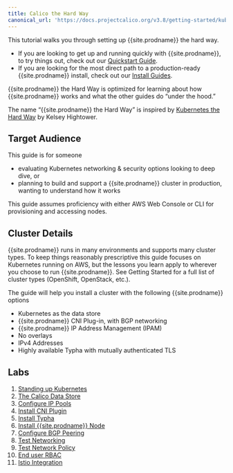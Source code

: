```yaml
---
title: Calico the Hard Way
canonical_url: 'https://docs.projectcalico.org/v3.8/getting-started/kubernetes/installation/hardway/'
---
```


This tutorial walks you through setting up {{site.prodname}} the hard way.

 - If you are looking to get up and running quickly with {{site.prodname}}, to try things out, check out our [Quickstart Guide](/{{page.version}}/getting-started/kubernetes/).
 - If you are looking for the most direct path to a production-ready {{site.prodname}} install, check out our [Install Guides](/{{page.version}}/getting-started/kubernetes/installation/).

{{site.prodname}} the Hard Way is optimized for learning about how {{site.prodname}} works and what the other guides do “under the hood.”

The name “{{site.prodname}} the Hard Way” is inspired by [Kubernetes the Hard Way](https://github.com/kelseyhightower/kubernetes-the-hard-way) by Kelsey Hightower.

## Target Audience
This guide is for someone

 - evaluating Kubernetes networking & security options looking to deep dive, or 
 - planning to build and support a {{site.prodname}} cluster in production, wanting to understand how it works

This guide assumes proficiency with either AWS Web Console or CLI for provisioning and accessing nodes.

## Cluster Details
{{site.prodname}} runs in many environments and supports many cluster types. To keep things reasonably prescriptive this guide focuses on Kubernetes running on AWS, but the lessons you learn apply to wherever you choose to run {{site.prodname}}. See Getting Started for a full list of cluster types (OpenShift, OpenStack, etc.).

The guide will help you install a cluster with the following {{site.prodname}} options

 - Kubernetes as the data store
 - {{site.prodname}} CNI Plug-in, with BGP networking
 - {{site.prodname}} IP Address Management (IPAM)
 - No overlays
 - IPv4 Addresses
 - Highly available Typha with mutually authenticated TLS

## Labs

 1. [Standing up Kubernetes](./standing-up-kubernetes)
 1. [The Calico Data Store](./the-calico-data-store)
 1. [Configure IP Pools](./configure-ip-pools)
 1. [Install CNI Plugin](./install-cni-plugin)
 1. [Install Typha](./install-typha)
 1. [Install {{site.prodname}} Node](./install-node)
 1. [Configure BGP Peering](./configure-bgp-peering)
 1. [Test Networking](./test-networking)
 1. [Test Network Policy](./test-network-policy)
 1. [End user RBAC](./end-user-rbac)
 1. [Istio Integration](./istio-integration)
